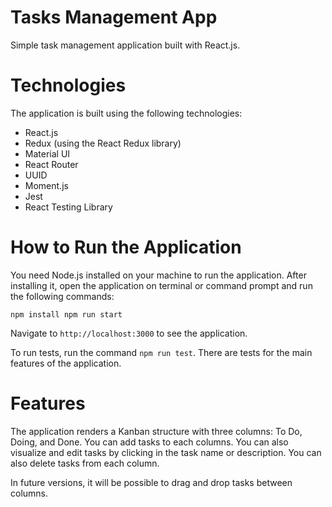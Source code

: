 # Tasks Management App

Simple task management application built with React.js.

# Technologies

The application is built using the following technologies:

* React.js
* Redux (using the React Redux library)
* Material UI
* React Router
* UUID
* Moment.js
* Jest
* React Testing Library

# How to Run the Application

You need Node.js installed on your machine to run the application. After installing it, open the application on terminal or command prompt and run the following commands:

`
npm install
npm run start
`

Navigate to `http://localhost:3000` to see the application.

To run tests, run the command `npm run test`. There are tests for the main features of the application.

# Features

The application renders a Kanban structure with three columns: To Do, Doing, and Done. You can add tasks to each columns. You can also visualize and edit tasks by clicking in the task name or description. You can also delete tasks from each column.

In future versions, it will be possible to drag and drop tasks between columns.